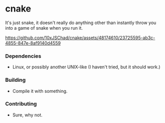 # cnake
It's just snake, it doesn't really do anything other than instantly throw you into a game of snake when you run it.



https://github.com/10xJSChad/cnake/assets/48174610/23725595-ab3c-4855-847e-8af9140d4559


### Dependencies
  * Linux, or possibly another UNIX-like (I haven't tried, but it should work.)

### Building
* Compile it with something.

### Contributing
* Sure, why not.
